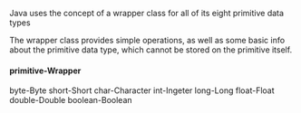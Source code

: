 Java uses the concept of a wrapper class for all of its eight primitive data types

The wrapper class provides simple operations, as well as some basic info about the 
primitive data type, which cannot be stored on the primitive itself.

#### primitive-Wrapper
byte-Byte
short-Short
char-Character
int-Ingeter
long-Long
float-Float
double-Double
boolean-Boolean